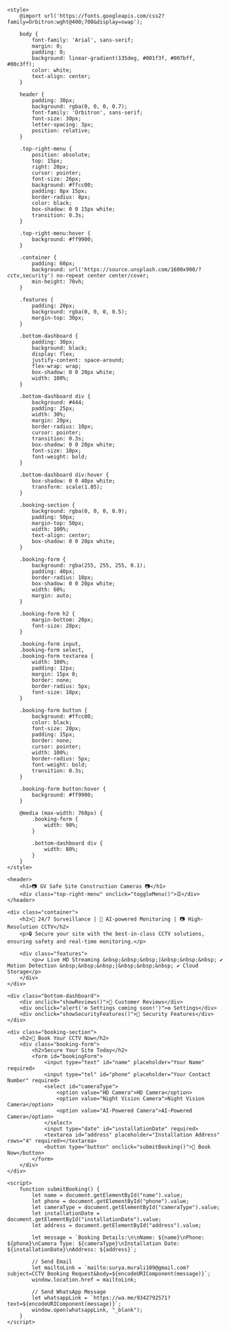 <!DOCTYPE html>
<html lang="en">
<head>
    <meta charset="UTF-8">
    <meta name="viewport" content="width=device-width, initial-scale=1.0">
    <title>GV Safe Site Construction Cameras</title>

    <style>
        @import url('https://fonts.googleapis.com/css2?family=Orbitron:wght@400;700&display=swap');

        body {
            font-family: 'Arial', sans-serif;
            margin: 0;
            padding: 0;
            background: linear-gradient(135deg, #001f3f, #007bff, #00c3ff);
            color: white;
            text-align: center;
        }

        header {
            padding: 30px;
            background: rgba(0, 0, 0, 0.7);
            font-family: 'Orbitron', sans-serif;
            font-size: 30px;
            letter-spacing: 3px;
            position: relative;
        }

        .top-right-menu {
            position: absolute;
            top: 15px;
            right: 20px;
            cursor: pointer;
            font-size: 26px;
            background: #ffcc00;
            padding: 8px 15px;
            border-radius: 8px;
            color: black;
            box-shadow: 0 0 15px white;
            transition: 0.3s;
        }

        .top-right-menu:hover {
            background: #ff9900;
        }

        .container {
            padding: 60px;
            background: url('https://source.unsplash.com/1600x900/?cctv,security') no-repeat center center/cover;
            min-height: 70vh;
        }

        .features {
            padding: 20px;
            background: rgba(0, 0, 0, 0.5);
            margin-top: 30px;
        }

        .bottom-dashboard {
            padding: 30px;
            background: black;
            display: flex;
            justify-content: space-around;
            flex-wrap: wrap;
            box-shadow: 0 0 20px white;
            width: 100%;
        }

        .bottom-dashboard div {
            background: #444;
            padding: 25px;
            width: 30%;
            margin: 20px;
            border-radius: 10px;
            cursor: pointer;
            transition: 0.3s;
            box-shadow: 0 0 20px white;
            font-size: 18px;
            font-weight: bold;
        }

        .bottom-dashboard div:hover {
            box-shadow: 0 0 40px white;
            transform: scale(1.05);
        }

        .booking-section {
            background: rgba(0, 0, 0, 0.9);
            padding: 50px;
            margin-top: 50px;
            width: 100%;
            text-align: center;
            box-shadow: 0 0 20px white;
        }

        .booking-form {
            background: rgba(255, 255, 255, 0.1);
            padding: 40px;
            border-radius: 10px;
            box-shadow: 0 0 20px white;
            width: 60%;
            margin: auto;
        }

        .booking-form h2 {
            margin-bottom: 20px;
            font-size: 28px;
        }

        .booking-form input, 
        .booking-form select, 
        .booking-form textarea {
            width: 100%;
            padding: 12px;
            margin: 15px 0;
            border: none;
            border-radius: 5px;
            font-size: 18px;
        }

        .booking-form button {
            background: #ffcc00;
            color: black;
            font-size: 20px;
            padding: 15px;
            border: none;
            cursor: pointer;
            width: 100%;
            border-radius: 5px;
            font-weight: bold;
            transition: 0.3s;
        }

        .booking-form button:hover {
            background: #ff9900;
        }

        @media (max-width: 768px) {
            .booking-form {
                width: 90%;
            }

            .bottom-dashboard div {
                width: 80%;
            }
        }
    </style>
</head>
<body>

    <header>
        <h1>📷 GV Safe Site Construction Cameras 📷</h1>
        <div class="top-right-menu" onclick="toggleMenu()">☰</div>
    </header>

    <div class="container">
        <h2>📡 24/7 Surveillance | 🤖 AI-powered Monitoring | 📷 High-Resolution CCTV</h2>
        <p>🔒 Secure your site with the best-in-class CCTV solutions, ensuring safety and real-time monitoring.</p>

        <div class="features">
            <p>✔ Live HD Streaming &nbsp;&nbsp;&nbsp;|&nbsp;&nbsp;&nbsp; ✔ Motion Detection &nbsp;&nbsp;&nbsp;|&nbsp;&nbsp;&nbsp; ✔ Cloud Storage</p>
        </div>
    </div>

    <div class="bottom-dashboard">
        <div onclick="showReviews()">🌟 Customer Reviews</div>
        <div onclick="alert('⚙️ Settings coming soon!')">⚙️ Settings</div>
        <div onclick="showSecurityFeatures()">🔐 Security Features</div>
    </div>

    <div class="booking-section">
        <h2>📅 Book Your CCTV Now</h2>
        <div class="booking-form">
            <h2>Secure Your Site Today</h2>
            <form id="bookingForm">
                <input type="text" id="name" placeholder="Your Name" required>
                <input type="tel" id="phone" placeholder="Your Contact Number" required>
                <select id="cameraType">
                    <option value="HD Camera">HD Camera</option>
                    <option value="Night Vision Camera">Night Vision Camera</option>
                    <option value="AI-Powered Camera">AI-Powered Camera</option>
                </select>
                <input type="date" id="installationDate" required>
                <textarea id="address" placeholder="Installation Address" rows="4" required></textarea>
                <button type="button" onclick="submitBooking()">📩 Book Now</button>
            </form>
        </div>
    </div>

    <script>
        function submitBooking() {
            let name = document.getElementById("name").value;
            let phone = document.getElementById("phone").value;
            let cameraType = document.getElementById("cameraType").value;
            let installationDate = document.getElementById("installationDate").value;
            let address = document.getElementById("address").value;

            let message = `Booking Details:\n\nName: ${name}\nPhone: ${phone}\nCamera Type: ${cameraType}\nInstallation Date: ${installationDate}\nAddress: ${address}`;

            // Send Email
            let mailtoLink = `mailto:surya.murali109@gmail.com?subject=CCTV Booking Request&body=${encodeURIComponent(message)}`;
            window.location.href = mailtoLink;

            // Send WhatsApp Message
            let whatsappLink = `https://wa.me/9342792571?text=${encodeURIComponent(message)}`;
            window.open(whatsappLink, "_blank");
        }
    </script>

</body>
</html>
